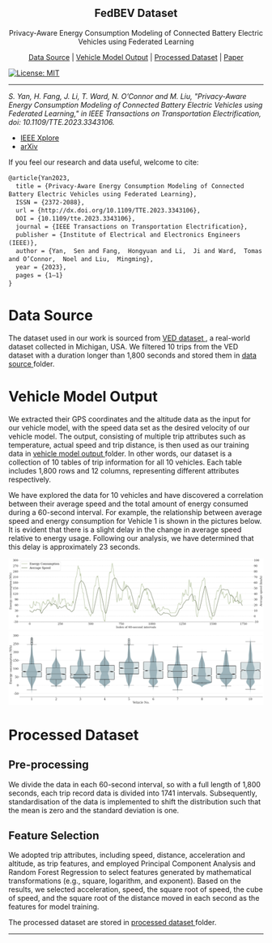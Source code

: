 <h2 align="center"> FedBEV Dataset </h2>

<p align="center"> Privacy-Aware Energy Consumption Modeling of Connected Battery Electric Vehicles using Federated Learning </p>

<p align="center">
  <a href="#Data-Source">Data Source</a> | <a href="#Vehicle-Model-Output">Vehicle Model Output</a> | <a href="#Processed-Dataset">Processed Dataset</a> | <a href="http://dx.doi.org/10.1109/TTE.2023.3343106">Paper</a>
</p>

[![License: MIT](https://img.shields.io/badge/License-MIT-yellow.svg)](https://opensource.org/licenses/MIT)

---

*S. Yan, H. Fang, J. Li, T. Ward, N. O’Connor and M. Liu, "Privacy-Aware Energy Consumption Modeling of Connected Battery Electric Vehicles using Federated Learning," in IEEE Transactions on Transportation Electrification, doi: 10.1109/TTE.2023.3343106.*

- <a href="http://dx.doi.org/10.1109/TTE.2023.3343106"> IEEE Xplore </a>
- <a href="https://arxiv.org/abs/2312.07371"> arXiv </a>

If you feel our research and data useful, welcome to cite:

```
@article{Yan2023,
  title = {Privacy-Aware Energy Consumption Modeling of Connected Battery Electric Vehicles using Federated Learning},
  ISSN = {2372-2088},
  url = {http://dx.doi.org/10.1109/TTE.2023.3343106},
  DOI = {10.1109/tte.2023.3343106},
  journal = {IEEE Transactions on Transportation Electrification},
  publisher = {Institute of Electrical and Electronics Engineers (IEEE)},
  author = {Yan,  Sen and Fang,  Hongyuan and Li,  Ji and Ward,  Tomas and O’Connor,  Noel and Liu,  Mingming},
  year = {2023},
  pages = {1–1}
}
```

# Data Source

The dataset used in our work is sourced from <a href="https://github.com/gsoh/VED"> VED dataset </a>, a real-world dataset collected in Michigan, USA. We filtered 10 trips from the VED dataset with a duration longer than 1,800 seconds and stored them in <a href="./data source"> data source </a> folder.

# Vehicle Model Output

We extracted their GPS coordinates and the altitude data as the input for our vehicle model, with the speed data set as the desired velocity of our vehicle model. The output, consisting of multiple trip attributes such as temperature, actual speed and trip distance, is then used as our training data in <a href="./vehicle model output"> vehicle model output </a> folder. In other words, our dataset is a collection of 10 tables of trip information for all 10 vehicles. Each table includes 1,800 rows and 12 columns, representing different attributes respectively.

We have explored the data for 10 vehicles and have discovered a correlation between their average speed and the total amount of energy consumed during a 60-second interval. For example, the relationship between average speed and energy consumption for Vehicle 1 is shown in the pictures below. It is evident that there is a slight delay in the change in average speed relative to energy usage. Following our analysis, we have determined that this delay is approximately 23 seconds.

![speed_energy](./images/speed_energy.png)
![speed_energy](./images/boxplot.png)

# Processed Dataset

## Pre-processing

We divide the data in each 60-second interval, so with a full length of 1,800 seconds, each trip record data is divided into 1741 intervals. Subsequently, standardisation of the data is implemented to shift the distribution such that the mean is zero and the standard deviation is one.

## Feature Selection

We adopted trip attributes, including speed, distance, acceleration and altitude, as trip features, and employed Principal Component Analysis and Random Forest Regression to select features generated by mathematical transformations (e.g., square, logarithm, and exponent). Based on the results, we selected acceleration, speed, the square root of speed, the cube of speed, and the square root of the distance moved in each second as the features for model training.

The processed dataset are stored in <a href="./processed dataset"> processed dataset </a> folder.

---



